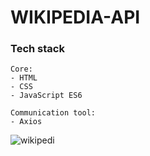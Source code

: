 # WIKIPEDIA-API
### Tech stack

```
Core:
- HTML
- CSS
- JavaScript ES6

Communication tool:
- Axios
```
![wikipedi](https://user-images.githubusercontent.com/58719444/126085380-3dbe92da-dba2-4258-b720-9a2058e00a9a.png)

